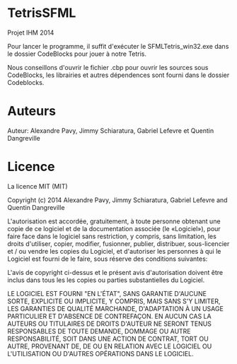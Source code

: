 TetrisSFML
==========

Projet IHM 2014

Pour lancer le programme, il suffit d'exécuter le SFMLTetris_win32.exe dans le dossier CodeBlocks pour jouer à notre Tetris.

Nous conseillons d'ouvrir le fichier .cbp pour ouvrir les sources sous CodeBlocks, les librairies et autres dépendences sont fourni dans le dossier Codeblocks.

Auteurs
=============
Auteur: Alexandre Pavy,
        Jimmy Schiaratura,
        Gabriel Lefevre et
        Quentin Dangreville


Licence
=============
La licence MIT (MIT)

Copyright (c) 2014 
        Alexandre Pavy,
        Jimmy Schiaratura,
        Gabriel Lefevre and
        Quentin Dangreville
        
L'autorisation est accordée, gratuitement, à toute personne obtenant une copie
de ce logiciel et de la documentation associée (le «Logiciel»), pour faire face
dans le logiciel sans restriction, y compris, sans limitation, les droits
d'utiliser, copier, modifier, fusionner, publier, distribuer, sous-licencier et / ou vendre
les copies du Logiciel, et d'autoriser les personnes à qui le Logiciel est
fourni de le faire, sous réserve des conditions suivantes:

L'avis de copyright ci-dessus et le présent avis d'autorisation doivent être inclus dans tous les
les copies ou parties substantielles du Logiciel.

LE LOGICIEL EST FOURNI "EN L'ÉTAT", SANS GARANTIE D'AUCUNE SORTE, EXPLICITE OU
IMPLICITE, Y COMPRIS, MAIS SANS S'Y LIMITER, LES GARANTIES DE QUALITÉ MARCHANDE,
D'ADAPTATION À UN USAGE PARTICULIER ET D'ABSENCE DE CONTREFAÇON. EN AUCUN CAS LA
AUTEURS OU TITULAIRES DE DROITS D'AUTEUR NE SERONT TENUS RESPONSABLES DE TOUTE DEMANDE, DOMMAGE OU AUTRE
RESPONSABILITÉ, SOIT DANS UNE ACTION DE CONTRAT, TORT OU AUTRE, PROVENANT DE,
DE OU EN RELATION AVEC LE LOGICIEL OU L'UTILISATION OU D'AUTRES OPÉRATIONS DANS LE
LOGICIEL.
